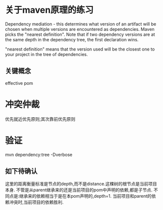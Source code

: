 # 关于maven原理的练习

Dependency mediation - this determines what version of an artifact will be chosen when multiple versions are encountered as dependencies.
Maven picks the "nearest definition".
Note that if two dependency versions are at the same depth in the dependency tree, the first declaration wins.

"nearest definition" means that the version used will be the closest one to your project in the tree of dependencies.


## 关键概念
effective pom



# 冲突仲裁
优先就近优先原则;其次靠前优先原则


# 验证
mvn dependency:tree -Dverbose

## 如下待确认
这里的距离衡量标准是节点的depth,而不是distance.这棵树的根节点是当前项目本身.
不管是从parent继承来的还是当前项目的pom中声明的依赖,都是子节点.
不同点是:继承来的依赖相当于是在本pom声明的,depth=1.
当前项目和parent的依赖冲突时,当前项目的依赖胜利.
